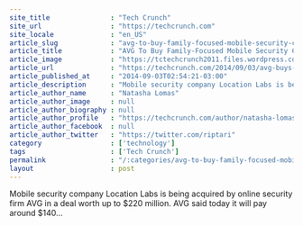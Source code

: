 ```yaml
---
site_title               : "Tech Crunch"
site_url                 : "https://techcrunch.com"
site_locale              : "en_US"
article_slug             : "avg-to-buy-family-focused-mobile-security-company-location-labs-in-deal-worth-up-to-s220m"
article_title            : "AVG To Buy Family-Focused Mobile Security Company, Location Labs, In Deal Worth Up To $220M"
article_image            : "https://tctechcrunch2011.files.wordpress.com/2014/09/screen-shot-2014-09-03-at-10-48-54-am.png?w=680&h=399&crop=1"
article_url              : "https://techcrunch.com/2014/09/03/avg-buys-location-labs/"
article_published_at     : "2014-09-03T02:54:21-03:00"
article_description      : "Mobile security company Location Labs is being acquired by online security firm AVG in a deal worth up to $220 million. AVG said today it will pay around $140..."
article_author_name      : "Natasha Lomas"
article_author_image     : null
article_author_biography : null
article_author_profile   : "https://techcrunch.com/author/natasha-lomas/"
article_author_facebook  : null
article_author_twitter   : "https://twitter.com/riptari"
category                 : ['technology']
tags                     : ['Tech Crunch']
permalink                : "/:categories/avg-to-buy-family-focused-mobile-security-company-location-labs-in-deal-worth-up-to-s220m/"
layout                   : post
---
```


Mobile security company Location Labs is being acquired by online security firm AVG in a deal worth up to $220 million. AVG said today it will pay around $140...
